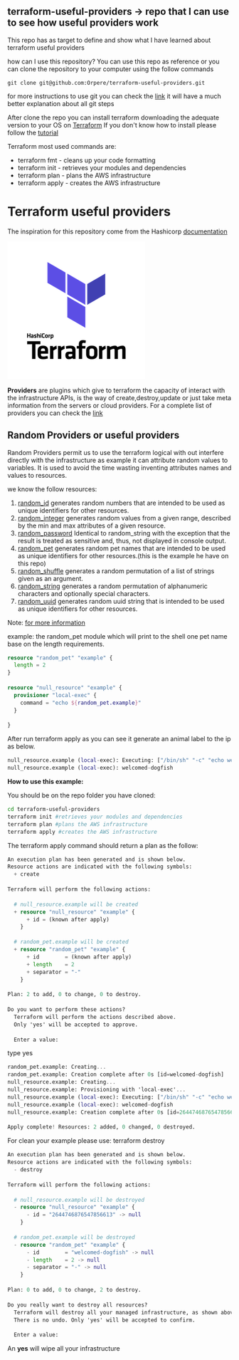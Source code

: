## terraform-useful-providers -> repo that I can use to see how useful providers work

This repo has as target to define and show what I have learned about terraform useful providers

how can I use this repository?
You can use this repo as reference or you can clone the repository to your computer using the follow commands 

```git
git clone git@github.com:Orpere/terraform-useful-providers.git
```

for more instructions to use git you can check the [link](https://rogerdudler.github.io/git-guide/) it will have a much better explanation about all git steps

After clone the repo you can install terraform downloading the adequate version to your OS on [Terraform](https://www.terraform.io/downloads.html)
If you don't know how to install please follow the [tutorial](https://learn.hashicorp.com/terraform/getting-started/install.html)

Terraform most used commands are:

- terraform fmt - cleans up your code formatting
- terraform init - retrieves your modules and dependencies
- terraform plan - plans the AWS infrastructure
- terraform apply - creates the AWS infrastructure

# Terraform useful providers

The inspiration for this repository come from the Hashicorp [documentation](https://www.terraform.io/docs/providers/random/index.html)

![terraform](terraform.png)

**Providers** are plugins which give to terraform the capacity of interact with the infrastructure APIs, is the way of create,destroy,update or just take meta information from the servers or cloud providers.
For a complete list of providers you can check the [link](https://www.terraform.io/docs/providers/index.html)

## Random Providers or useful providers

Random Providers permit us to use the terraform logical with out interfere directly with the infrastructure as example it can attribute random values to variables.
It is used to avoid the time wasting inventing attributes names and values to resources.

we know the follow resources:

1) [random_id](https://www.terraform.io/docs/providers/random/r/id.html) generates random numbers that are intended to be used as unique identifiers for other resources.
2) [random_integer](https://www.terraform.io/docs/providers/random/r/integer.html) generates random values from a given range, described by the min and max attributes of a given resource.
3) [random_password](https://www.terraform.io/docs/providers/random/r/password.html) Identical to random_string with the exception that the result is treated as sensitive and, thus, not displayed in console output.
4) [random_pet](https://www.terraform.io/docs/providers/random/r/pet.html) generates random pet names that are intended to be used as unique identifiers for other resources.(this is the example he have on this repo)
5) [random_shuffle](https://www.terraform.io/docs/providers/random/r/shuffle.html) generates a random permutation of a list of strings given as an argument.
6) [random_string](https://www.terraform.io/docs/providers/random/r/string.html) generates a random permutation of alphanumeric characters and optionally special characters.
7) [random_uuid](https://www.terraform.io/docs/providers/random/r/uuid.html) generates random uuid string that is intended to be used as unique identifiers for other resources.

Note: [for more information](https://www.terraform.io/docs/providers/index.html)

example: the random_pet module which will print to the shell one pet name base on the length requirements.

```terraform
resource "random_pet" "example" {
  length = 2
}

resource "null_resource" "example" {
  provisioner "local-exec" {
    command = "echo ${random_pet.example}"
  }

}
```

After run terraform apply as you can see it generate an animal label to the ip as below.

```terraform
null_resource.example (local-exec): Executing: ["/bin/sh" "-c" "echo welcomed-dogfish"]
null_resource.example (local-exec): welcomed-dogfish
```

**How to use this example:**

You should be on the repo folder you have cloned:

```bash
cd terraform-useful-providers
terraform init #retrieves your modules and dependencies
terraform plan #plans the AWS infrastructure
terraform apply #creates the AWS infrastructure
```

The terraform apply command should return a plan as the follow:

```terraform
An execution plan has been generated and is shown below.
Resource actions are indicated with the following symbols:
  + create

Terraform will perform the following actions:

  # null_resource.example will be created
  + resource "null_resource" "example" {
      + id = (known after apply)
    }

  # random_pet.example will be created
  + resource "random_pet" "example" {
      + id        = (known after apply)
      + length    = 2
      + separator = "-"
    }

Plan: 2 to add, 0 to change, 0 to destroy.

Do you want to perform these actions?
  Terraform will perform the actions described above.
  Only 'yes' will be accepted to approve.

  Enter a value: 
```

type yes

```terraform
random_pet.example: Creating...
random_pet.example: Creation complete after 0s [id=welcomed-dogfish]
null_resource.example: Creating...
null_resource.example: Provisioning with 'local-exec'...
null_resource.example (local-exec): Executing: ["/bin/sh" "-c" "echo welcomed-dogfish"]
null_resource.example (local-exec): welcomed-dogfish
null_resource.example: Creation complete after 0s [id=2644746876547856613]

Apply complete! Resources: 2 added, 0 changed, 0 destroyed.

```

For clean your example please use:
terraform destroy

```terraform
An execution plan has been generated and is shown below.
Resource actions are indicated with the following symbols:
  - destroy

Terraform will perform the following actions:

  # null_resource.example will be destroyed
  - resource "null_resource" "example" {
      - id = "2644746876547856613" -> null
    }

  # random_pet.example will be destroyed
  - resource "random_pet" "example" {
      - id        = "welcomed-dogfish" -> null
      - length    = 2 -> null
      - separator = "-" -> null
    }

Plan: 0 to add, 0 to change, 2 to destroy.

Do you really want to destroy all resources?
  Terraform will destroy all your managed infrastructure, as shown above.
  There is no undo. Only 'yes' will be accepted to confirm.

  Enter a value: 
```

An **yes** will wipe all your infrastructure

